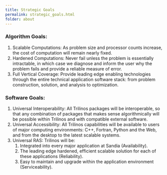 ```yaml
---
title: Strategic Goals
permalink: strategic_goals.html
folder: about
---
```


### Algorithm Goals:

1.  Scalable Computations: As problem size and processor counts increase, the cost of computation will remain nearly fixed.
2.  Hardened Computations: Never fail unless the problem is essentially intractable, in which case we diagnose and inform the user why the problem fails and provide a reliable measure of error.
3.  Full Vertical Coverage: Provide leading edge enabling technologies through the entire technical application software stack: from problem construction, solution, and analysis to optimization.

### Software Goals:

1.  Universal Interoperability: All Trilinos packages will be interoperable, so that any combination of packages that makes sense algorithmically will be possible within Trilinos and with compatible external software.
2.  Universal Accessibility: All Trilinos capabilities will be available to users of major computing environments: C++, Fortran, Python and the Web, and from the desktop to the latest scalable systems.
3.  Universal RAS: Trilinos will be:
    1.  Integrated into every major application at Sandia (Availability).
    2.  The leading edge hardened, efficient scalable solution for each of these applications (Reliability).
    3.  Easy to maintain and upgrade within the application environment (Serviceability).